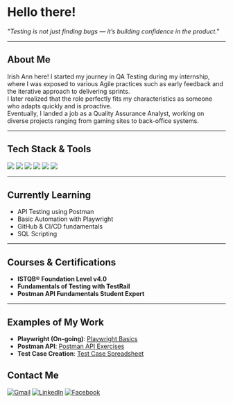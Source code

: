 

# Hello there!
*"Testing is not just finding bugs — it’s building confidence in the product."*

---

## About Me  
Irish Ann here! I started my journey in QA Testing during my internship, where I was exposed to various Agile practices such as early feedback and the iterative approach to delivering sprints.  
I later realized that the role perfectly fits my characteristics as someone who adapts quickly and is proactive.  
Eventually, I landed a job as a Quality Assurance Analyst, working on diverse projects ranging from gaming sites to back-office systems.

---

## Tech Stack & Tools  
<div>
  <img src="https://img.shields.io/badge/Jira-0052CC?style=for-the-badge&logo=jira&logoColor=white"/>
  <img src="https://img.shields.io/badge/TestRail-00A859?style=for-the-badge&logo=telerik&logoColor=white"/>
  <img src="https://img.shields.io/badge/TestPad-4CAF50?style=for-the-badge&logo=checkmarx&logoColor=white"/>
  <img src="https://img.shields.io/badge/Postman-FF6C37?style=for-the-badge&logo=postman&logoColor=white"/>
  <img src="https://img.shields.io/badge/Microsoft%20Excel-217346?style=for-the-badge&logo=microsoft-excel&logoColor=white"/>
  <img src="https://img.shields.io/badge/Chrome%20DevTools-4285F4?style=for-the-badge&logo=google-chrome&logoColor=white"/>
</div>

---

## Currently Learning  
- API Testing using Postman  
- Basic Automation with Playwright  
- GitHub & CI/CD fundamentals
- SQL Scripting

---

## Courses & Certifications  
- **ISTQB® Foundation Level v4.0**   
- **Fundamentals of Testing with TestRail**
- **Postman API Fundamentals Student Expert**

---
## Examples of My Work
- **Playwright (On-going)**: [Playwright Basics](https://github.com/irishannm/Playwright-Basics)
- **Postman API**: [Postman API Exercises](https://github.com/irishannm/Postman-API-Exercise)
- **Test Case Creation**: [Test Case Spreadsheet](https://docs.google.com/spreadsheets/d/1RUZBmGxDipnJszgwgpN8Bcy7zlVcasH3gtvidcjhDh4/edit?usp=sharing)

## Contact Me  
<p align="left">
  <a href="mailto:iamorales.main@gmail.com"><img src="https://img.icons8.com/fluency/48/000000/gmail.png" alt="Gmail"/></a>
  <a href="https://www.linkedin.com/in/iannm/"><img src="https://img.icons8.com/fluency/48/000000/linkedin.png" alt="LinkedIn"/></a>
  <a href="https://www.facebook.com/irshannnn"><img src="https://img.icons8.com/fluency/48/000000/facebook-new.png" alt="Facebook"/></a>
</p>  
